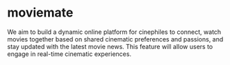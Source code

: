 # moviemate
We aim to build a dynamic online platform for cinephiles to connect, watch movies together based on shared cinematic preferences and passions, and stay updated with the latest movie news. This feature will allow users to engage in real-time cinematic experiences.

